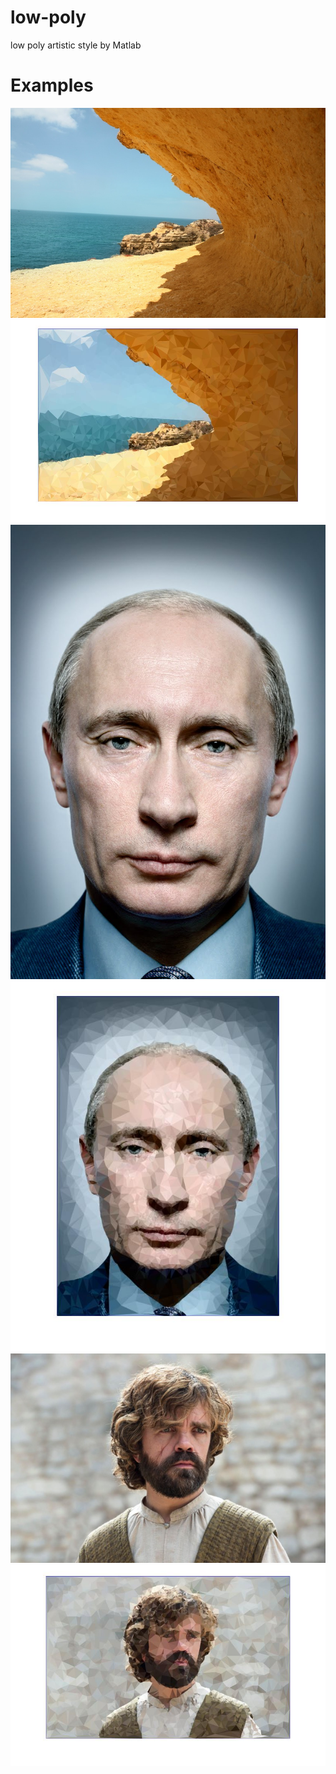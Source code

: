 # low-poly
low poly artistic style by Matlab

# Examples
![](https://raw.githubusercontent.com/zhohu/low-poly/master/src/1.jpg)
![](https://raw.githubusercontent.com/zhohu/low-poly/master/src/2.jpg)
![](https://raw.githubusercontent.com/zhohu/low-poly/master/src/3.jpg)
![](https://raw.githubusercontent.com/zhohu/low-poly/master/src/4.jpg)
![](https://raw.githubusercontent.com/zhohu/low-poly/master/src/5.jpg)
![](https://raw.githubusercontent.com/zhohu/low-poly/master/src/6.jpg)
